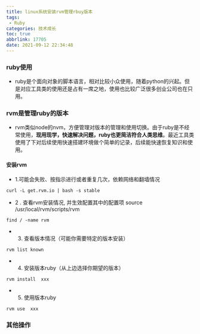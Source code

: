 ```yaml
---
title: linux系统安装rvm管理rbuy版本
tags: 
 - Ruby
categories: 技术成长
toc: true
abbrlink: 17705
date: 2021-09-12 22:34:48
---
```


### ruby使用
- ruby是个面向对象的脚本语言，相对比较小众使用，随着python的兴起。但是对应工具类的使用还是占有一席之地，使用也比较广泛很多创业公司也在只用。


### rvm是管理ruby的版本

- rvm类似node的nvm，方便管理对版本的管理和使用切换。由于ruby是不经常使用，**现用现学，快速解决问题，ruby也更简洁符合人类思维**。最近工具类使用了下对后续使用快速搭建环境做个简单的记录，后续能快速恢复知识和使用。

#### 安装rvm
- 1.可能会失败、按指示进行或者重复几次，依赖网络和翻墙情况
```
curl -L get.rvm.io | bash -s stable
```

- 2 . 查看rvm安装情况, 并生效配置其中的配置项  source /usr/local/rvm/scripts/rvm

```
find / -name rvm
```

- 3. 查看版本情况（可能你需要特定的版本安装）

```
rvm list known
```

-  4. 安装版本ruby（从上边选择你期望的版本）

```
rvm install  xxx
```

- 5. 使用版本ruby

```
rvm use  xxx

```
### 其他操作